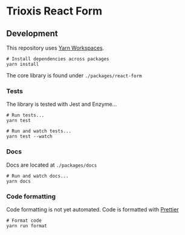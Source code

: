 # Trioxis React Form

## Development

This repository uses [Yarn Workspaces](https://yarnpkg.com/blog/2017/08/02/introducing-workspaces/).

```shell
# Install dependencies across packages
yarn install
```

The core library is found under `./packages/react-form`

### Tests

The library is tested with Jest and Enzyme...

```shell
# Run tests...
yarn test

# Run and watch tests...
yarn test --watch
```

### Docs

Docs are located at `./packages/docs`

```shell
# Run and watch docs...
yarn docs
```

### Code formatting

Code formatting is not yet automated. Code is formatted with [Prettier](https://github.com/prettier/prettier)

```shell
# Format code
yarn run format
```